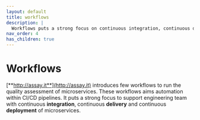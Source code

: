 ```yaml
---
layout: default
title: workflows
description: |
  Workflows puts a strong focus on continuous integration, continuous delivery and continuous deployment of microservices.
nav_order: 4
has_children: true
---
```


# Workflows

[**http://assay.it**](http://assay.it) introduces few workflows to run the quality assessment of microservices. These workflows aims automation within CI/CD pipelines. It puts a strong focus to support engineering team with continuous **integration**, continuous **delivery** and continuous **deployment** of microservices.

